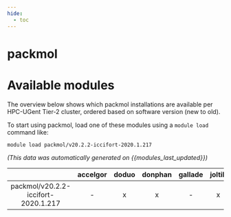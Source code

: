 ```yaml
---
hide:
  - toc
---
```


packmol
=======

# Available modules


The overview below shows which packmol installations are available per HPC-UGent Tier-2 cluster, ordered based on software version (new to old).

To start using packmol, load one of these modules using a `module load` command like:

```shell
module load packmol/v20.2.2-iccifort-2020.1.217
```

*(This data was automatically generated on {{modules_last_updated}})*  

| |accelgor|doduo|donphan|gallade|joltik|shinx|skitty|
| :---: | :---: | :---: | :---: | :---: | :---: | :---: | :---: |
|packmol/v20.2.2-iccifort-2020.1.217|-|x|x|-|x|-|-|
